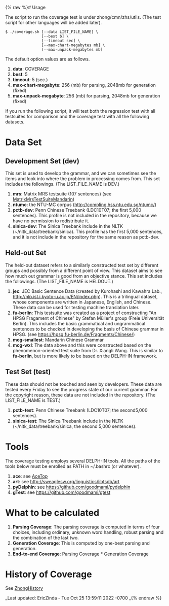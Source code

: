 {% raw %}# Usage

The script to run the coverage test is under zhong/cmn/zhs/utils. (The
test script for other languages will be added later).

    $ ./coverage.sh [--data LIST_FILE_NAME] \ 
                    [--best b] \ 
                    [--timeout sec] \ 
                    [--max-chart-megabytes mb] \ 
                    [--max-unpack-megabytes mb] 

The default option values are as follows.

1. **data**: COVERAGE
2. **best**: 5
3. **timeout**: 5 (sec.)
4. **max-chart-megabyte**: 256 (mb) for parsing, 2048mb for generation
(fixed)
5. **max-unpack-megabyte**: 256 (mb) for parsing, 2048mb for generation
(fixed)

If you run the following script, it will test both the regression test
with all testsuites for comparison and the coverage test with all the
following datasets.

# Data Set

## Development Set (dev)

This set is used to develop the grammar, and we can sometimes see the
items and look into where the problem in processing comes from. This set
includes the followings. (The LIST\_FILE\_NAME is DEV.)

1. **mrs**: Matrix MRS testsuite (107 sentences) (see
[MatrixMrsTestSuiteMandarin](https://blog.inductorsoftware.com/docsproto/matrix/MatrixMrsTestSuiteMandarin))
2. **ntumc**: the NTU-MC corpus
(<http://compling.hss.ntu.edu.sg/ntumc/>)
3. **pctb-dev**: Penn Chinese Treebank (LDC10T07; the first 5,000
sentences). This profile is not included in the repository, because
we have no permission to redistribute it.
4. **sinica-dev**: The Sinica Treebank include in the NLTK
(\~/nltk\_data/treebank/sinica). This profile has the first 5,000
sentences, and it is not include in the repository for the same
reason as pctb-dev.

## Held-out Set

The held-out dataset refers to a similarly constructed test set by
different groups and possibly from a different point of view. This
dataset aims to see how much out grammar is good from an objective
stance. This set includes the followings. (The LIST\_FILE\_NAME is
HELDOUT.)

1. **jec**: JEC Basic Sentence Data (created by Kurohashi and Kawahra
Lab., <http://nlp.ist.i.kyoto-u.ac.jp/EN/index.php>). This is a
trilingual dataset, whose components are written in Japanese,
English, and Chinese. These data can be used for testing machine
translation later.
2. **fu-berlin**: This testsuite was created as a project of
constructing "An HPSG Fraga­ment of Chinese" by Ste­fan Müller's
group (Freie Uni­ver­sität Berlin). This includes the basic
grammatical and ungrammatical sentences to be checked in developing
the basis of Chinese grammar in HPSG. (see
<https://hpsg.fu-berlin.de/Fragments/Chinese/>)
3. **mcg-smallest**: Mandarin Chinese Grammar
4. **mcg-wxl**: The data above and this were constructed based on the
phenomenon-oriented test suite from Dr. Xiangli Wang. This is
similar to **fu-berlin**, but is more likely to be based on the
DELPH-IN framework.

## Test Set (test)

These data should not be touched and seen by developers. These data are
tested every Friday to see the progress state of our current grammar.
For the copyright reason, these data are not included in the repository.
(The LIST\_FILE\_NAME is TEST.)

1. **pctb-test**: Penn Chinese Treebank (LDC10T07; the second5,000
sentences).
2. **sinica-test**: The Sinica Treebank include in the NLTK
(\~/nltk\_data/treebank/sinica, the second 5,000 sentences).

# Tools

The coverage testing employs several DELPH-IN tools. All the paths of
the tools below must be enrolled as PATH in \~/.bashrc (or whatever).

1. **ace**: see [AceTop](https://blog.inductorsoftware.com/docsproto/tools/AceTop)
2. **art**: see <http://sweaglesw.org/linguistics/libtsdb/art>
3. **pyDelphin**: see <https://github.com/goodmami/pydelphin>
4. **gTest**: see <https://github.com/goodmami/gtest>

# What to be calculated

1. **Parsing Coverage**: The parsing coverage is computed in terms of
four choices, including ordinary, unknown word handling, robust
parsing and the combination of the last two.
2. **Generation Coverage**: This is computed by one-best parsing and
generation.
3. **End-to-end Coverage**: Parsing Coverage \* Generation Coverage

# History of Coverage

See [ZhongHistory](../ZhongHistory)

_Last updated: EricZinda - Tue Oct 25 13:59:11 2022 -0700
_{% endraw %}